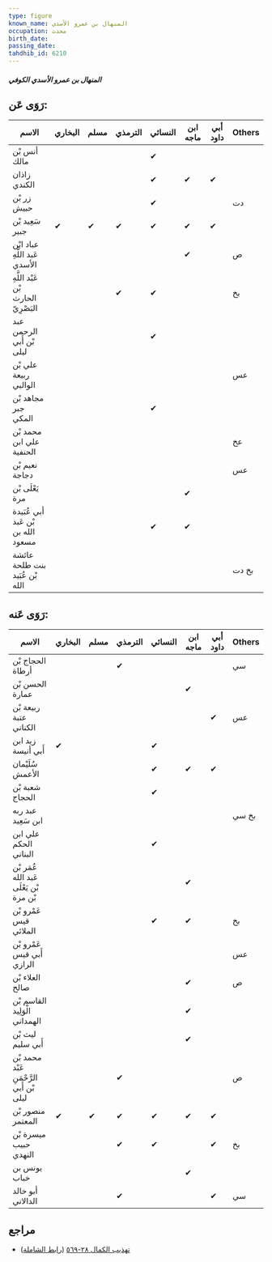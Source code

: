 ```yaml
---
type: figure
known_name: المنهال بن عمرو الأسدي
occupation: محدث
birth_date:
passing_date:
tahdhib_id: 6210
---
```

##### المنهال بن عمرو الأسدي الكوفي

## رَوَى عَن:
| الاسم                               | البخاري | مسلم | الترمذي | النسائي | ابن ماجه | أبي داود | Others |
| ----------------------------------- | ------- | ---- | ------- | ------- | -------- | -------- | ------ |
| أنس بْن مالك                        |         |      |         | ✔       |          |          |        |
| زاذان الكندي                        |         |      |         | ✔       | ✔        | ✔        |        |
| زر بْن حبيش                         |         |      |         | ✔       |          |          | دت     |
| سَعِيد بْن جبير                     | ✔       | ✔    | ✔       | ✔       | ✔        | ✔        |        |
| عباد ابْن عَبد اللَّهِ الأسدي       |         |      |         |         | ✔        |          | ص      |
| عَبْد اللَّهِ بْن الحارث البَصْرِيّ |         |      | ✔       | ✔       |          |          | بخ     |
| عبد الرحمن بْن أَبي ليلى            |         |      |         | ✔       |          |          |        |
| علي بْن ربيعة الوالبي               |         |      |         |         |          |          | عس     |
| مجاهد بْن جبر المكي                 |         |      |         | ✔       |          |          |        |
| محمد بْن علي ابن الحنفية            |         |      |         |         |          |          | عخ     |
| نعيم بْن دجاجة                      |         |      |         |         |          |          | عس     |
| يَعْلَى بْن مرة                     |         |      |         |         | ✔        |          |        |
| أبي عُبَيدة بْن عَبد الله بن مسعود  |         |      |         | ✔       | ✔        |          |        |
| عائشة بنت طلحة بْن عُبَيد الله      |         |      |         |         |          |          | بخ دت  |
## رَوَى عَنه:
| الاسم                                    | البخاري | مسلم | الترمذي | النسائي | ابن ماجه | أبي داود | Others |
| ---------------------------------------- | ------- | ---- | ------- | ------- | -------- | -------- | ------ |
| الحجاج بْن أرطاة                         |         |      | ✔       |         |          |          | سي     |
| الحسن بْن عمارة                          |         |      |         |         | ✔        |          |        |
| ربيعة بْن عتبة الكناني                   |         |      |         |         |          | ✔        | عس     |
| زيد ابن أَبي أنيسة                       | ✔       |      |         | ✔       |          |          |        |
| سُلَيْمان الأعمش                         |         |      |         | ✔       | ✔        | ✔        |        |
| شعبة بْن الحجاج                          |         |      |         | ✔       |          |          |        |
| عبد ربه ابن سَعِيد                       |         |      |         |         |          |          | بخ سي  |
| علي ابن الحكم البناني                    |         |      |         | ✔       |          |          |        |
| عُمَر بْن عَبد الله بْن يَعْلَى بْن مرة  |         |      |         |         | ✔        |          |        |
| عَمْرو بْن قيس الملائي                   |         |      |         | ✔       | ✔        |          | بخ     |
| عَمْرو بْن أَبي قيس الرازي               |         |      |         |         |          |          | عس     |
| العلاء بْن صالح                          |         |      |         |         | ✔        |          | ص      |
| القاسم بْن الْوَلِيد الهمداني            |         |      |         |         | ✔        |          |        |
| ليث بْن أَبي سليم                        |         |      |         |         | ✔        |          |        |
| محمد بْن عَبْد الرَّحْمَنِ بْن أَبي ليلى |         |      | ✔       |         |          |          | ص      |
| منصور بْن المعتمر                        | ✔       | ✔    | ✔       | ✔       | ✔        | ✔        |        |
| ميسرة بْن حبيب النهدي                    |         |      | ✔       | ✔       |          | ✔        | بخ     |
| يونس بن خباب                             |         |      |         |         | ✔        |          |        |
| أبو خالد الدالاني                        |         |      | ✔       |         |          | ✔        | سي     |
## مراجع
- [تهذيب الكمال ٢٨-٥٦٩](obsidian://open?vault=Tahdhib-al-Kamal&file=Figures/٦٢١٠-المنهال%20بن%20عمرو%20الأسدي%20الكوفي) ([رابط الشاملة](https://shamela.ws/book/3722/15544))